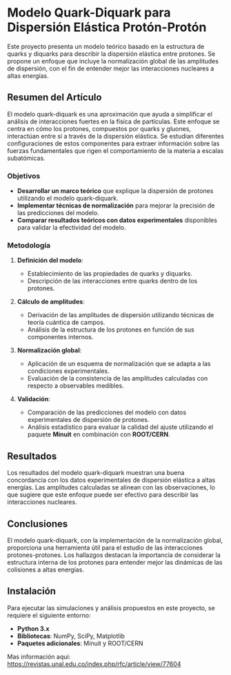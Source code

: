 # Modelo Quark-Diquark para Dispersión Elástica Protón-Protón

Este proyecto presenta un modelo teórico basado en la estructura de quarks y diquarks para describir la dispersión elástica entre protones. 
Se propone un enfoque que incluye la normalización global de las amplitudes de dispersión, con el fin de entender mejor las interacciones nucleares a altas energías.

## Resumen del Artículo

El modelo quark-diquark es una aproximación que ayuda a simplificar el análisis de interacciones fuertes en la física de partículas. 
Este enfoque se centra en cómo los protones, compuestos por quarks y gluones, interactúan entre sí a través de la dispersión elástica. 
Se estudian diferentes configuraciones de estos componentes para extraer información sobre las fuerzas fundamentales que rigen el comportamiento de la materia a escalas subatómicas.

### Objetivos

- **Desarrollar un marco teórico** que explique la dispersión de protones utilizando el modelo quark-diquark.
- **Implementar técnicas de normalización** para mejorar la precisión de las predicciones del modelo.
- **Comparar resultados teóricos con datos experimentales** disponibles para validar la efectividad del modelo.

### Metodología

1. **Definición del modelo**:
   - Establecimiento de las propiedades de quarks y diquarks.
   - Descripción de las interacciones entre quarks dentro de los protones.

2. **Cálculo de amplitudes**:
   - Derivación de las amplitudes de dispersión utilizando técnicas de teoría cuántica de campos.
   - Análisis de la estructura de los protones en función de sus componentes internos.

3. **Normalización global**:
   - Aplicación de un esquema de normalización que se adapta a las condiciones experimentales.
   - Evaluación de la consistencia de las amplitudes calculadas con respecto a observables medibles.

4. **Validación**:
   - Comparación de las predicciones del modelo con datos experimentales de dispersión de protones.
   - Análisis estadístico para evaluar la calidad del ajuste utilizando el paquete **Minuit** en combinación con **ROOT/CERN**.

## Resultados

Los resultados del modelo quark-diquark muestran una buena concordancia con los datos experimentales de dispersión elástica a altas energías. Las amplitudes calculadas se alinean con las observaciones, lo que sugiere que este enfoque puede ser efectivo para describir las interacciones nucleares.

## Conclusiones

El modelo quark-diquark, con la implementación de la normalización global, proporciona una herramienta útil para el estudio de las interacciones protones-protones. Los hallazgos destacan la importancia de considerar la estructura interna de los protones para entender mejor las dinámicas de las colisiones a altas energías.

## Instalación

Para ejecutar las simulaciones y análisis propuestos en este proyecto, se requiere el siguiente entorno:

- **Python 3.x**
- **Bibliotecas**: NumPy, SciPy, Matplotlib
- **Paquetes adicionales**: Minuit y ROOT/CERN

Mas información aquí:
https://revistas.unal.edu.co/index.php/rfc/article/view/77604

